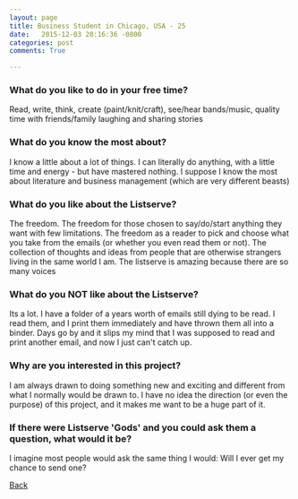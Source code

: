 ```yaml
---
layout: page
title: Business Student in Chicago, USA - 25
date:   2015-12-03 20:16:36 -0800
categories: post
comments: True

---
```


### What do you like to do in your free time?
<p>Read, write, think, create (paint/knit/craft), see/hear bands/music, quality time with friends/family laughing and sharing stories</p>

### What do you know the most about?
<p>I know a little about a lot of things. I can literally do anything, with a little time and energy - but have mastered nothing. I suppose I know the most about literature and business management (which are very different beasts)</p>

### What do you like about the Listserve?
<p>The freedom. The freedom for those chosen to say/do/start anything they want with few limitations. The freedom as a reader to pick and choose what you take from the emails (or whether you even read them or not). The collection of thoughts and ideas from people that are otherwise strangers living in the same world I am. The listserve is amazing because there are so many voices</p>

### What do you NOT like about the Listserve?
<p>Its a lot. I have a folder of a years worth of emails still dying to be read. I read them, and I print them immediately and have thrown them all into a binder. Days go by and it slips my mind that I was supposed to read and print another email, and now I just can't catch up.</p>

### Why are you interested in this project?
<p>I am always drawn to doing something new and exciting and different from what I normally would be drawn to. I have no idea the direction (or even the purpose) of this project, and it makes me want to be a huge part of it. </p>

### If there were Listserve 'Gods' and you could ask them a question, what would it be?
<p>I imagine most people would ask the same thing I would: Will I ever get my chance to send one?</p>

[Back][1]

[1]: /responders/all
